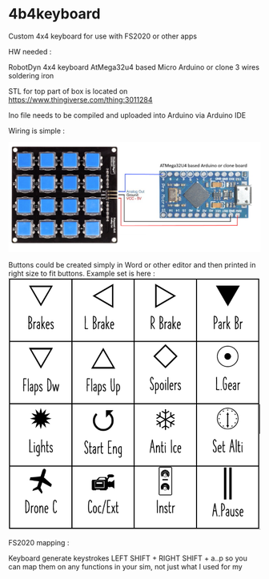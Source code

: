 # 4b4keyboard
Custom 4x4 keyboard for use with FS2020 or other apps

HW needed :

RobotDyn 4x4 keyboard
AtMega32u4 based Micro Arduino or clone
3 wires
soldering iron

STL for top part of box is located on https://www.thingiverse.com/thing:3011284

Ino file needs to be compiled and uploaded into Arduino via Arduino IDE


Wiring is simple :

![Wiring](4x4keyboard.jpg)

Buttons could be created simply in Word or other editor and then printed in right size to fit buttons. 
Example set is here :
![Buttons](Buttons.png)

FS2020 mapping :

Keyboard generate keystrokes LEFT SHIFT + RIGHT SHIFT + a..p so you can map them on any functions in your sim, not just what I used for my
